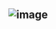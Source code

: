 ## ![image](https://github.com/ianmonteirom/CP2-Edge/assets/152393807/06082901-b24b-4d64-a967-aeb734760650)
